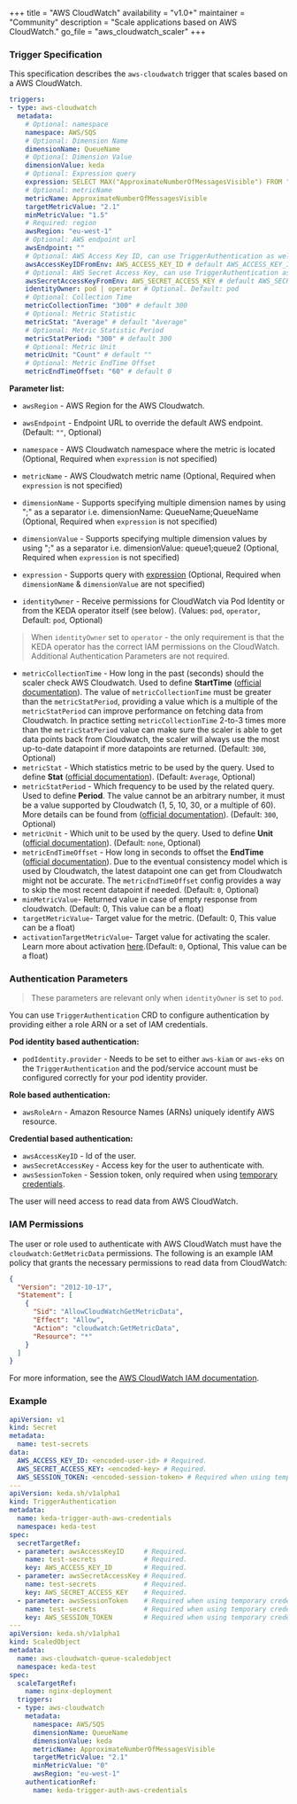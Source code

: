 +++
title = "AWS CloudWatch"
availability = "v1.0+"
maintainer = "Community"
description = "Scale applications based on AWS CloudWatch."
go_file = "aws_cloudwatch_scaler"
+++

### Trigger Specification

This specification describes the `aws-cloudwatch` trigger that scales based on a AWS CloudWatch.

```yaml
triggers:
- type: aws-cloudwatch
  metadata:
    # Optional: namespace
    namespace: AWS/SQS
    # Optional: Dimension Name
    dimensionName: QueueName
    # Optional: Dimension Value
    dimensionValue: keda
    # Optional: Expression query
    expression: SELECT MAX("ApproximateNumberOfMessagesVisible") FROM "AWS/SQS" WHERE QueueName = 'keda'
    # Optional: metricName
    metricName: ApproximateNumberOfMessagesVisible
    targetMetricValue: "2.1"
    minMetricValue: "1.5"
    # Required: region
    awsRegion: "eu-west-1"
    # Optional: AWS endpoint url
    awsEndpoint: ""
    # Optional: AWS Access Key ID, can use TriggerAuthentication as well
    awsAccessKeyIDFromEnv: AWS_ACCESS_KEY_ID # default AWS_ACCESS_KEY_ID
    # Optional: AWS Secret Access Key, can use TriggerAuthentication as well
    awsSecretAccessKeyFromEnv: AWS_SECRET_ACCESS_KEY # default AWS_SECRET_ACCESS_KEY
    identityOwner: pod | operator # Optional. Default: pod
    # Optional: Collection Time
    metricCollectionTime: "300" # default 300
    # Optional: Metric Statistic
    metricStat: "Average" # default "Average"
    # Optional: Metric Statistic Period
    metricStatPeriod: "300" # default 300
    # Optional: Metric Unit
    metricUnit: "Count" # default ""
    # Optional: Metric EndTime Offset
    metricEndTimeOffset: "60" # default 0
```

**Parameter list:**

- `awsRegion` - AWS Region for the AWS Cloudwatch.
- `awsEndpoint` - Endpoint URL to override the default AWS endpoint. (Default: `""`, Optional)
- `namespace` - AWS Cloudwatch namespace where the metric is located (Optional, Required when `expression` is not specified)
- `metricName` - AWS Cloudwatch metric name (Optional, Required when `expression` is not specified)
- `dimensionName` - Supports specifying multiple dimension names by using ";" as a separator i.e. dimensionName: QueueName;QueueName (Optional, Required when `expression` is not specified)
- `dimensionValue` - Supports specifying multiple dimension values by using ";" as a separator i.e. dimensionValue: queue1;queue2 (Optional, Required when `expression` is not specified)
- `expression` - Supports query with [expression](https://docs.aws.amazon.com/AmazonCloudWatch/latest/monitoring/cloudwatch-metrics-insights-querylanguage.html) (Optional, Required when `dimensionName` & `dimensionValue` are not specified)

- `identityOwner` - Receive permissions for CloudWatch via Pod Identity or from the KEDA operator itself (see below). (Values: `pod`, `operator`, Default: `pod`, Optional)

> When `identityOwner` set to `operator` - the only requirement is that the KEDA operator has the correct IAM permissions on the CloudWatch. Additional Authentication Parameters are not required.

- `metricCollectionTime` - How long in the past (seconds) should the scaler check AWS Cloudwatch. Used to define **StartTime** ([official documentation](https://docs.aws.amazon.com/AmazonCloudWatch/latest/APIReference/API_GetMetricData.html)). The value of `metricCollectionTime` must be greater than the `metricStatPeriod`, providing a value which is a multiple of the `metricStatPeriod` can improve performance on fetching data from Cloudwatch. In practice setting `metricCollectionTime` 2-to-3 times more than the `metricStatPeriod` value can make sure the scaler is able to get data points back from Cloudwatch, the scaler will always use the most up-to-date datapoint if more datapoints are returned. (Default: `300`, Optional)
- `metricStat` - Which statistics metric to be used by the query. Used to define **Stat** ([official documentation](https://docs.aws.amazon.com/AmazonCloudWatch/latest/monitoring/cloudwatch_concepts.html#Statistic)). (Default: `Average`, Optional)
- `metricStatPeriod` - Which frequency to be used by the related query. Used to define **Period**. The value cannot be an arbitrary number, it must be a value supported by Cloudwatch (1, 5, 10, 30, or a multiple of 60). More details can be found from ([official documentation](https://docs.aws.amazon.com/AmazonCloudWatch/latest/monitoring/cloudwatch_concepts.html#CloudWatchPeriods)). (Default: `300`, Optional)
- `metricUnit` - Which unit to be used by the query. Used to define **Unit** ([official documentation](https://docs.aws.amazon.com/AmazonCloudWatch/latest/monitoring/cloudwatch_concepts.html#Unit)). (Default: `none`, Optional)
- `metricEndTimeOffset` - How long in seconds to offset the **EndTime** ([official documentation](https://docs.aws.amazon.com/AmazonCloudWatch/latest/APIReference/API_GetMetricData.html)). Due to the eventual consistency model which is used by Cloudwatch, the latest datapoint one can get from Cloudwatch might not be accurate. The `metricEndTimeOffset` config provides a way to skip the most recent datapoint if needed. (Default: `0`, Optional)
- `minMetricValue`- Returned value in case of empty response from cloudwatch. (Default: 0, This value can be a float)
- `targetMetricValue`- Target value for the metric. (Default: 0, This value can be a float)
- `activationTargetMetricValue`- Target value for activating the scaler. Learn more about activation [here](./../concepts/scaling-deployments.md#activating-and-scaling-thresholds).(Default: `0`, Optional, This value can be a float)

### Authentication Parameters

> These parameters are relevant only when `identityOwner` is set to `pod`.

You can use `TriggerAuthentication` CRD to configure authentication by providing either a role ARN or a set of IAM credentials.

**Pod identity based authentication:**

- `podIdentity.provider` - Needs to be set to either `aws-kiam` or `aws-eks` on the `TriggerAuthentication` and the pod/service account must be configured correctly for your pod identity provider.

**Role based authentication:**

- `awsRoleArn` - Amazon Resource Names (ARNs) uniquely identify AWS resource.

**Credential based authentication:**

- `awsAccessKeyID` - Id of the user.
- `awsSecretAccessKey` - Access key for the user to authenticate with.
- `awsSessionToken` - Session token, only required when using [temporary credentials](https://docs.aws.amazon.com/IAM/latest/UserGuide/id_credentials_temp_use-resources.html).

The user will need access to read data from AWS CloudWatch.

### IAM Permissions

The user or role used to authenticate with AWS CloudWatch must have the `cloudwatch:GetMetricData` permissions. The following is an example IAM policy that grants the necessary permissions to read data from CloudWatch:

```json
{
  "Version": "2012-10-17",
  "Statement": [
    {
      "Sid": "AllowCloudWatchGetMetricData",
      "Effect": "Allow",
      "Action": "cloudwatch:GetMetricData",
      "Resource": "*"
    }
  ]
}
```

For more information, see the [AWS CloudWatch IAM documentation](https://docs.aws.amazon.com/service-authorization/latest/reference/list_amazoncloudwatch.html).

### Example

```yaml
apiVersion: v1
kind: Secret
metadata:
  name: test-secrets
data:
  AWS_ACCESS_KEY_ID: <encoded-user-id> # Required.
  AWS_SECRET_ACCESS_KEY: <encoded-key> # Required.
  AWS_SESSION_TOKEN: <encoded-session-token> # Required when using temporary credentials.
---
apiVersion: keda.sh/v1alpha1
kind: TriggerAuthentication
metadata:
  name: keda-trigger-auth-aws-credentials
  namespace: keda-test
spec:
  secretTargetRef:
  - parameter: awsAccessKeyID     # Required.
    name: test-secrets            # Required.
    key: AWS_ACCESS_KEY_ID        # Required.
  - parameter: awsSecretAccessKey # Required.
    name: test-secrets            # Required.
    key: AWS_SECRET_ACCESS_KEY    # Required.
  - parameter: awsSessionToken    # Required when using temporary credentials.
    name: test-secrets            # Required when using temporary credentials.
    key: AWS_SESSION_TOKEN        # Required when using temporary credentials.
---
apiVersion: keda.sh/v1alpha1
kind: ScaledObject
metadata:
  name: aws-cloudwatch-queue-scaledobject
  namespace: keda-test
spec:
  scaleTargetRef:
    name: nginx-deployment
  triggers:
  - type: aws-cloudwatch
    metadata:
      namespace: AWS/SQS
      dimensionName: QueueName
      dimensionValue: keda
      metricName: ApproximateNumberOfMessagesVisible
      targetMetricValue: "2.1"
      minMetricValue: "0"
      awsRegion: "eu-west-1"
    authenticationRef:
      name: keda-trigger-auth-aws-credentials
```
